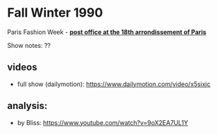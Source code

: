 # Fall Winter 1990

Paris Fashion Week - [**post office at the 18th arrondissement of Paris**](https://en.wikipedia.org/wiki/18th_arrondissement_of_Paris)

Show notes: ??

## videos
- full show (dailymotion): https://www.dailymotion.com/video/x5sixjc


## analysis:
- by Bliss: https://www.youtube.com/watch?v=9oX2EA7UL1Y
